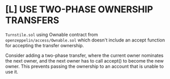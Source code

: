 # [L] USE TWO-PHASE OWNERSHIP TRANSFERS

`Turnstile.sol` using Ownable contract from `openzeppelin/access/Ownable.sol` which doesn't include an accept function for accepting the transfer ownership.

Consider adding a two-phase transfer, where the current owner nominates the next owner, and the next owner has to call accept() to become the new owner. This prevents passing the ownership to an account that is unable to use it.
